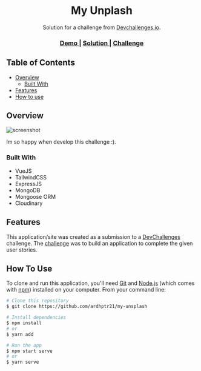 <h1 align="center">My Unplash</h1>

<div align="center">
   Solution for a challenge from  <a href="http://devchallenges.io" target="_blank">Devchallenges.io</a>.
</div>

<div align="center">
  <h3>
    <a href="https://unsplash-fresh.netlify.app/">
      Demo
    </a>
    <span> | </span>
    <a href="https://github.com/ardhptr21/my-unsplash">
      Solution
    </a>
    <span> | </span>
    <a href="https://devchallenges.io/challenges/rYyhwJAxMfES5jNQ9YsP">
      Challenge
    </a>
  </h3>
</div>

<!-- TABLE OF CONTENTS -->

## Table of Contents

- [Overview](#overview)
  - [Built With](#built-with)
- [Features](#features)
- [How to use](#how-to-use)

<!-- OVERVIEW -->

## Overview

![screenshot](https://i.ibb.co/gSt7W4D/image.png)

Im so happy when develop this challenge :).

### Built With

<!-- This section should list any major frameworks that you built your project using. Here are a few examples.-->

- VueJS
- TailwindCSS
- ExpressJS
- MongoDB
- Mongoose ORM
- Cloudinary

## Features

<!-- List the features of your application or follow the template. Don't share the figma file here :) -->

This application/site was created as a submission to a [DevChallenges](https://devchallenges.io/challenges) challenge. The [challenge](https://devchallenges.io/challenges/rYyhwJAxMfES5jNQ9YsP) was to build an application to complete the given user stories.

## How To Use

To clone and run this application, you'll need [Git](https://git-scm.com) and [Node.js](https://nodejs.org/en/download/) (which comes with [npm](http://npmjs.com)) installed on your computer. From your command line:

```bash
# Clone this repository
$ git clone https://github.com/ardhptr21/my-unsplash

# Install dependencies
$ npm install
# or
$ yarn add

# Run the app
$ npm start serve
# or
$ yarn serve
```